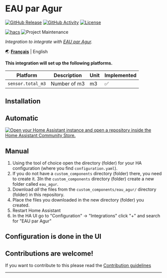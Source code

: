 # EAU par Agur

[![GitHub Release][releases-shield]][releases]
[![GitHub Activity][commits-shield]][commits]
[![License][license-shield]](LICENSE)

[![hacs][hacsbadge]][hacs]
![Project Maintenance][maintenance-shield]

_Integration to integrate with [EAU par Agur][eau_agur]._

🌏
[**Français**](README.md) |
English

**This integration will set up the following platforms.**

| Platform          | Description  | Unit | Implemented        |
|-------------------|--------------|------|--------------------|
| `sensor.total_m3` | Number of m3 | m3   | :white_check_mark: |

## Installation

## Automatic

[![Open your Home Assistant instance and open a repository inside the Home Assistant Community Store.](https://my.home-assistant.io/badges/hacs_repository.svg)](https://my.home-assistant.io/redirect/hacs_repository/?owner=acesyde&repository=hassio_agur_integration&category=integration)

## Manual

1. Using the tool of choice open the directory (folder) for your HA configuration (where you find `configuration.yaml`).
2. If you do not have a `custom_components` directory (folder) there, you need to create it.
   3In the `custom_components` directory (folder) create a new folder called `eau_agur`.
3. Download _all_ the files from the `custom_components/eau_agur/` directory (folder) in this repository.
4. Place the files you downloaded in the new directory (folder) you created.
5. Restart Home Assistant
6. In the HA UI go to "Configuration" -> "Integrations" click "+" and search for "EAU par Agur"

## Configuration is done in the UI

## Contributions are welcome!

If you want to contribute to this please read the [Contribution guidelines](CONTRIBUTING.md)

***

[eau_agur]: https://www.agur.fr/

[commits-shield]: https://img.shields.io/github/commit-activity/y/acesyde/hassio_agur_integration.svg?style=for-the-badge

[commits]: https://github.com/acesyde/hassio_agur_integration/commits/main

[hacs]: https://github.com/hacs/integration

[hacsbadge]: https://img.shields.io/badge/HACS-Custom-orange.svg?style=for-the-badge

[license-shield]: https://img.shields.io/github/license/acesyde/hassio_agur_integration.svg?style=for-the-badge

[maintenance-shield]: https://img.shields.io/badge/maintainer-Pierre%20Emmanuel%20Mercier%20%40acesyde-blue.svg?style=for-the-badge

[releases-shield]: https://img.shields.io/github/release/acesyde/hassio_agur_integration.svg?style=for-the-badge

[releases]: https://github.com/acesyde/hassio_agur_integration/releases
